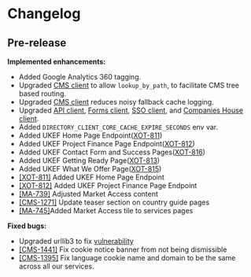 # Changelog

## Pre-release

**Implemented enhancements:**

- Added Google Analytics 360 tagging.
- Upgraded [CMS client][directory-cms-client] to allow `lookup_by_path`, to facilitate CMS tree based routing.
- Upgraded [CMS client][directory-cms-client] reduces noisy fallback cache logging.
- Upgraded [API client][directory-api-client], [Forms client][directory-forms-api-client], [SSO client][directory-sso-api-client], and [Companies House client][directory-companies-house-search-client].
- Added `DIRECTORY_CLIENT_CORE_CACHE_EXPIRE_SECONDS` env var.
- Added UKEF Home Page Endpoint([XOT-811](https://uktrade.atlassian.net/browse/XOT-811))
- Added UKEF Project Finance Page Endpoint([XOT-812](https://uktrade.atlassian.net/browse/XOT-812))
- Added UKEF Contact Form and Success Pages([XOT-816](https://uktrade.atlassian.net/browse/XOT-816))
- Added UKEF Getting Ready Page([XOT-813](https://uktrade.atlassian.net/browse/XOT-813))
- Added UKEF What We Offer Page([XOT-815](https://uktrade.atlassian.net/browse/XOT-815))
- [[XOT-811]](https://uktrade.atlassian.net/browse/XOT-811) Added UKEF Home Page Endpoint
- [[XOT-812]](https://uktrade.atlassian.net/browse/XOT-812) Added UKEF Project Finance Page Endpoint
- [[MA-739]](https://uktrade.atlassian.net/browse/MA-739) Adjusted Market Access content
- [[CMS-1271]](https://uktrade.atlassian.net/browse/CMS-1271) Update teaser section on country guide pages
- [[MA-745]](https://uktrade.atlassian.net/browse/MA-745)Added Market Access tile to services pages

**Fixed bugs:**
- Upgraded urllib3 to fix [vulnerability](https://nvd.nist.gov/vuln/detail/CVE-2019-11324)
- [[CMS-1441]](https://uktrade.atlassian.net/browse/CMS-1441) Fix cookie notice banner from not being dismissible
- [[CMS-1395]](https://uktrade.atlassian.net/browse/CMS-1395) Fix language cookie name and domain to be the same across all our services.



[directory-api-client]: https://github.com/uktrade/directory-api-client
[directory-client-core]: https://github.com/uktrade/directory-client-core
[directory-cms-client]: https://github.com/uktrade/directory-cms-client
[directory-forms-api-client]: https://github.com/uktrade/directory-forms-api-client
[directory-sso-api-client]: https://github.com/uktrade/directory-sso-api-client
[directory-companies-house-search-client]: https://github.com/uktrade/directory-companies-house-search-client
